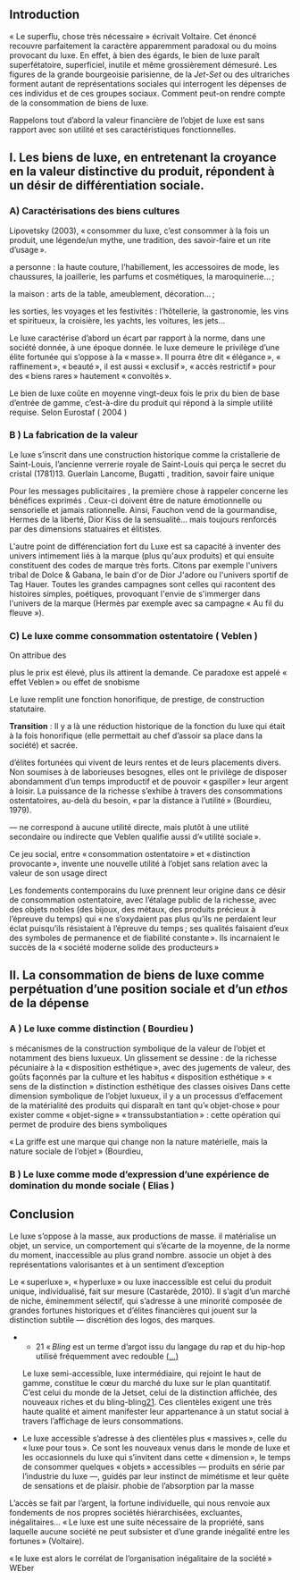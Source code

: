 ## Introduction 

« Le superflu, chose très nécessaire » écrivait Voltaire. Cet énoncé recouvre parfaitement la caractère apparemment paradoxal ou du moins provocant du luxe. En effet, à bien des égards, le bien de luxe paraît superfétatoire, superficiel, inutile et même grossièrement démesuré. Les figures de la grande bourgeoisie parisienne, de la *Jet-Set* ou des ultrariches forment autant de représentations sociales qui interrogent les dépenses de ces individus et de ces groupes sociaux. Comment peut-on rendre compte de la consommation de biens de luxe.

Rappelons tout d’abord la valeur financière de l’objet de luxe est sans rapport avec son utilité et ses caractéristiques fonctionnelles.

## I. Les biens de luxe, en entretenant la croyance en la valeur distinctive du produit, répondent à un désir de différentiation sociale.

### A) Caractérisations des biens cultures 

Lipovetsky (2003), « consommer du luxe, c’est consommer à la fois un produit, une légende/un mythe, une tradition, des savoir-faire et un rite d’usage ».

a personne : la haute couture, l’habillement, les accessoires de mode, les chaussures, la joaillerie, les parfums et cosmétiques, la maroquinerie… ;

la maison : arts de la table, ameublement, décoration… ;

les sorties, les voyages et les festivités : l’hôtellerie, la gastronomie, les vins et spiritueux, la croisière, les yachts, les voitures, les jets…

Le luxe caractérise d’abord un écart par rapport à la norme, dans une société donnée, à une époque donnée.
le luxe demeure le privilège d’une élite fortunée qui s’oppose à la « masse ». Il pourra être dit « élégance », « raffinement », « beauté », il est aussi « exclusif », « accès restrictif » pour des « biens rares » hautement « convoités ».

Le bien de luxe coûte en moyenne vingt-deux fois le prix du bien de base d’entrée de gamme, c’est-à-dire du produit qui répond à la simple utilité requise. Selon Eurostaf ( 2004 )

### B ) La fabrication de la valeur 

Le luxe s’inscrit dans une construction historique comme la cristallerie de Saint-Louis, l’ancienne verrerie royale de Saint-Louis qui perça le secret du cristal (1781)13.
Guerlain Lancome, Bugatti , tradition, savoir faire unique 

Pour les messages publicitaires , la première chose à rappeler concerne les bénéfices exprimés . Ceux-ci doivent être de nature émotionnelle ou sensorielle et jamais rationnelle. Ainsi, Fauchon vend de la gourmandise, Hermes de la liberté, Dior Kiss de la sensualité… mais toujours renforcés par des dimensions statuaires et élitistes.

L'autre point de différenciation fort du Luxe est sa capacité à inventer des univers intimement liés à la marque (plus qu'aux produits) et qui ensuite constituent des codes de marque très forts. Citons par exemple l'univers tribal de Dolce & Gabana, le bain d'or de Dior J'adore ou l'univers sportif de Tag Hauer. Toutes les grandes campagnes sont celles qui racontent des histoires simples, poétiques, provoquant l'envie de s'immerger dans l'univers de la marque (Hermès par exemple avec sa campagne « Au fil du fleuve »).

### C) Le luxe comme consommation ostentatoire ( Veblen )

On attribue des 

plus le prix est élevé, plus ils attirent la demande. Ce paradoxe est appelé « effet Veblen » ou effet de snobisme

Le luxe remplit une fonction honorifique, de prestige, de construction statutaire.

**Transition** : Il y a là une réduction historique de la fonction du luxe qui était à la fois honorifique (elle permettait au chef d’assoir sa place dans la société) et sacrée.

d’élites fortunées qui vivent de leurs rentes et de leurs placements divers. Non soumises à de laborieuses besognes, elles ont le privilège de disposer abondamment d’un temps improductif et de pouvoir « gaspiller » leur argent à loisir. La puissance de la richesse s’exhibe à travers des consommations ostentatoires, au-delà du besoin, « par la distance à l’utilité » (Bourdieu, 1979).

— ne correspond à aucune utilité directe, mais plutôt à une utilité secondaire ou indirecte que Veblen qualifie aussi d’« utilité sociale ».

Ce jeu social, entre « consommation ostentatoire » et « distinction provocante », invente une nouvelle utilité à l’objet sans relation avec la valeur de son usage direct

Les fondements contemporains du luxe prennent leur origine dans ce désir de consommation ostentatoire, avec l’étalage public de la richesse, avec des objets nobles (des bijoux, des métaux, des produits précieux à l’épreuve du temps) qui « ne s’oxydaient pas plus qu’ils ne perdaient leur éclat puisqu’ils résistaient à l’épreuve du temps ; ses qualités faisaient d’eux des symboles de permanence et de fiabilité constante ». Ils incarnaient le succès de la « société moderne solide des producteurs »

## II. La consommation de biens de luxe comme perpétuation d’une position sociale et d’un *ethos* de la dépense

### A ) Le luxe comme distinction ( Bourdieu )

s mécanismes de la construction symbolique de la valeur de l’objet et notamment des biens luxueux.
Un glissement se dessine : de la richesse pécuniaire à la « disposition esthétique », avec des jugements de valeur, des goûts façonnés par la culture et les habitus 
« disposition esthétique »
« sens de la distinction »
distinction esthétique des classes oisives 
Dans cette dimension symbolique de l’objet luxueux, il y a un processus d’effacement de la matérialité des produits qui disparaît en tant qu’« objet-chose » pour exister comme « objet-signe »
« transsubstantiation » : cette opération qui permet de produire des biens symboliques 

« La griffe est une marque qui change non la nature matérielle, mais la nature sociale de l’objet » (Bourdieu,

### B ) Le luxe comme mode d’expression d’une expérience de domination du monde sociale ( Elias )

## Conclusion 

Le luxe s’oppose à la masse, aux productions de masse.
 il matérialise un objet, un service, un comportement qui s’écarte de la moyenne, de la norme du moment, inaccessible au plus grand nombre. 
 associe un objet à des représentations valorisantes et à un sentiment d’exception

   Le « superluxe », « hyperluxe » ou luxe inaccessible est celui du produit unique, individualisé, fait sur mesure (Castarède, 2010). Il s’agit d’un marché de niche, éminemment sélectif, qui s’adresse à une minorité composée de grandes fortunes historiques et d’élites financières qui jouent sur la distinction subtile — discrétion des logos, des marques.
    
-   -   21 « _Bling_ est un terme d’argot issu du langage du rap et du hip-hop utilisé fréquemment avec redouble [(...)](https://journals.openedition.org/etudescaribeennes/7505#ftn21)
    
    Le luxe semi-accessible, luxe intermédiaire, qui rejoint le haut de gamme, constitue le cœur du marché du luxe sur le plan quantitatif. C’est celui du monde de la Jetset, celui de la distinction affichée, des nouveaux riches et du bling-bling[21](https://journals.openedition.org/etudescaribeennes/7505#ftn21). Ces clientèles exigent une très haute qualité et aiment manifester leur appartenance à un statut social à travers l’affichage de leurs consommations.
    
-   Le luxe accessible s’adresse à des clientèles plus « massives », celle du « luxe pour tous ». Ce sont les nouveaux venus dans le monde de luxe et les occasionnels du luxe qui s’invitent dans cette « dimension », le temps de consommer quelques « objets » accessibles — produits en série par l’industrie du luxe —, guidés par leur instinct de mimétisme et leur quête de sensations et de plaisir.
phobie de l’absorption par la masse


L’accès se fait par l’argent, la fortune individuelle, qui nous renvoie aux fondements de nos propres sociétés hiérarchisées, excluantes, inégalitaires… « Le luxe est une suite nécessaire de la propriété, sans laquelle aucune société ne peut subsister et d’une grande inégalité entre les fortunes » (Voltaire).

« le luxe est alors le corrélat de l’organisation inégalitaire de la société » WEber